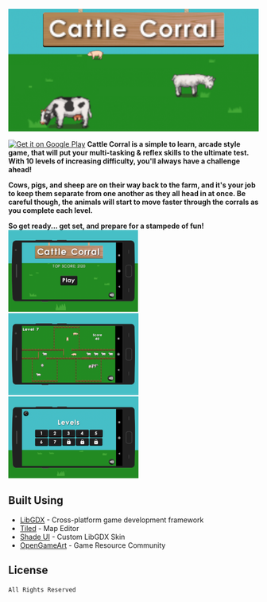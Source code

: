 ![](static/cattle_corral_feature.png)

<a href='https://play.google.com/store/apps/details?id=com.creativesource.cattlecorral&pcampaignid=MKT-Other-global-all-co-prtnr-py-PartBadge-Mar2515-1'><img alt='Get it on Google Play' src='https://play.google.com/intl/en_us/badges/images/generic/en_badge_web_generic.png' height='65'/></a>
**Cattle Corral is a simple to learn, arcade style game, that will put your multi-tasking & reflex skills to the ultimate test. With 10 levels of increasing difficulty, you'll always have a challenge ahead!**

**Cows, pigs, and sheep are on their way back to the farm, and it's your job to keep them separate from one another as they all head in at once. Be careful though, the animals will start to move faster through the corrals as you complete each level.** 

**So get ready... get set, and prepare for a stampede of fun!**
![](static/cattle_template_1.png)![](static/cattle_template_2.png)![](static/cattle_corral_template_3.png)

## Built Using

* [LibGDX](https://libgdx.badlogicgames.com/) - Cross-platform game development framework
* [Tiled](https://www.mapeditor.org/) - Map Editor
* [Shade UI](https://github.com/czyzby/gdx-skins/tree/master/shade) - Custom LibGDX Skin
* [OpenGameArt](https://opengameart.org/) - Game Resource Community

## License

```
All Rights Reserved
```
